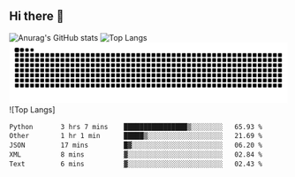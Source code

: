 ## Hi there 👋
![Anurag's GitHub stats](https://github-readme-stats.vercel.app/api?username=CNCoreSteb)
![Top Langs](https://github-readme-stats.vercel.app/api/top-langs/?username=CNCoreSteb)
<picture>
  <source media="(prefers-color-scheme: dark)" srcset="https://raw.githubusercontent.com/CNCoreSteb/CNCoreSteb/output/github-contribution-grid-snake-dark.svg">
  <source media="(prefers-color-scheme: light)" srcset="https://raw.githubusercontent.com/CNCoreSteb/CNCoreSteb/output/github-contribution-grid-snake.svg">
  <img alt="github contribution grid snake animation" src="https://raw.githubusercontent.com/CNCoreSteb/CNCoreSteb/output/github-contribution-grid-snake.svg">
</picture>
![Top Langs]
<!--START_SECTION:waka-->

```txt
Python       3 hrs 7 mins    ████████████████▒░░░░░░░░   65.93 %
Other        1 hr 1 min      █████▒░░░░░░░░░░░░░░░░░░░   21.69 %
JSON         17 mins         █▓░░░░░░░░░░░░░░░░░░░░░░░   06.20 %
XML          8 mins          ▓░░░░░░░░░░░░░░░░░░░░░░░░   02.84 %
Text         6 mins          ▓░░░░░░░░░░░░░░░░░░░░░░░░   02.43 %
```

<!--END_SECTION:waka-->


<!--
**CNCoreSteb/CNCoreSteb** is a ✨ _special_ ✨ repository because its `README.md` (this file) appears on your GitHub profile.

Here are some ideas to get you started:

- 🔭 I’m currently working on ...
- 🌱 I’m currently learning ...
- 👯 I’m looking to collaborate on ...
- 🤔 I’m looking for help with ...
- 💬 Ask me about ...
- 📫 How to reach me: ...
- 😄 Pronouns: ...
- ⚡ Fun fact: ...
-->
